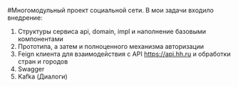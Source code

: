 #Многомодульный проект социальной сети.
В мои задачи входило внедрение:
1) Структуры сервиса api, domain, impl и наполнение базовыми компонентами
2) Прототипа, а затем и полноценного механизма авторизации
3) Feign клиента для взаимодействия с API https://api.hh.ru и обработки стран и городов
4) Swagger
5) Kafka (Диалоги)